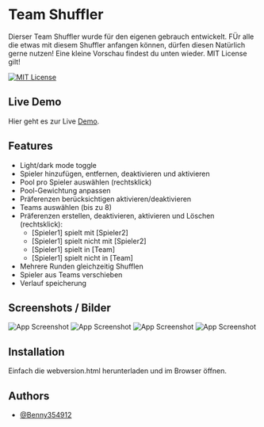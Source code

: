 

# Team Shuffler

Dierser Team Shuffler wurde für den eigenen gebrauch entwickelt. FÜr alle die etwas mit diesem Shuffler anfangen können, dürfen diesen Natürlich gerne nutzen! Eine kleine Vorschau findest du unten wieder. MIT License gilt!

[![MIT License](https://img.shields.io/badge/License-MIT-green.svg)]()

## Live Demo

Hier geht es zur Live [Demo](http://htmlpreview.github.io/?https://raw.githubusercontent.com/Benny354912/Team-Shuffle-Web-Edition/refs/heads/main/webversion.html?token=GHSAT0AAAAAADEXBLH5V3WSIHZIJN5M36PM2B67HPA).

## Features

- Light/dark mode toggle
- Spieler hinzufügen, entfernen, deaktivieren und aktivieren
- Pool pro Spieler auswählen (rechtsklick)
- Pool-Gewichtung anpassen
- Präferenzen berücksichtigen aktivieren/deaktivieren
- Teams auswählen (bis zu 8)
- Präferenzen erstellen, deaktivieren, aktivieren und Löschen (rechtsklick):
    - [Spieler1] spielt mit [Spieler2]
    - [Spieler1] spielt nicht mit [Spieler2]
    - [Spieler1] spielt in [Team]
    - [Spieler1] spielt nicht in [Team]
- Mehrere Runden gleichzeitig Shufflen
- Spieler aus Teams verschieben
- Verlauf speicherung

## Screenshots / Bilder

![App Screenshot](https://camo.githubusercontent.com/0f2face56e0c6f26d04910206c929e9500f3fad8df705bed891e9ebc279f9170/68747470733a2f2f6c69747465722e636174626f782e6d6f652f686a6f7a71612e706e67)
![App Screenshot](https://camo.githubusercontent.com/24c4f33963abc9fe0394df4a814f155d4dcfb2a2fab80006205feb684ed7743f/68747470733a2f2f6c69747465722e636174626f782e6d6f652f6639303230752e706e67)
![App Screenshot](https://camo.githubusercontent.com/9d164bac75e75fa82c7bd26854b01134184b5f8da1b3da7e6075332cfecc084f/68747470733a2f2f6c69747465722e636174626f782e6d6f652f687534356e322e706e67)
![App Screenshot](https://camo.githubusercontent.com/d9b2f83fb657ed6532a8a356190746d00bd964a42f9ca6ac50d1ac6ccbd18f72/68747470733a2f2f6c69747465722e636174626f782e6d6f652f6763653230622e706e67)

## Installation

Einfach die webversion.html herunterladen und im Browser öffnen.
## Authors

- [@Benny354912](https://www.github.com/Benny354912)

